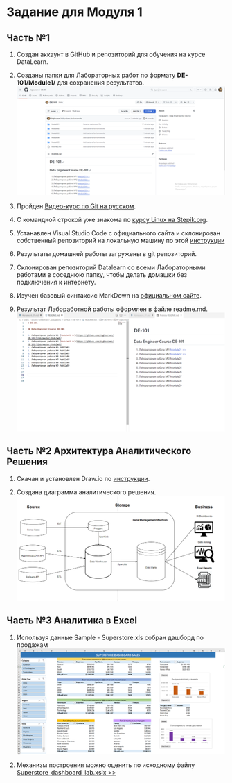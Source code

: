 # Задание для Модуля 1

## Часть №1

1. Создан аккаунт в GitHub и репозиторий для обучения на курсе DataLearn.

1. Созданы папки для Лабораторных работ по формату **DE-101/Module1/** для сохранения результатов.
![Репозиторий highscreee/de-101 создан.](https://github.com/highscreen/DE-101/blob/master/Module01/lab_fact/github_repo.png)

1. Пройден [Видео-курс по Git на русском](https://www.youtube.com/playlist?list=PLDyvV36pndZFHXjXuwA_NywNrVQO0aQqb).

1. С командной строкой уже знакома по [курсу Linux на Stepik.org](https://stepik.org/course/73/syllabus).

1. Устанавлен Visual Studio Code с официального сайта и склонирован собственный репозиторий на локальную машину по этой [инструкции](https://github.com/Data-Learn/data-engineering/blob/master/how-to/How%20to%20get%20git.md)

1. Результаты домашней работы загружены в git репозиторий. 

1. Склонирован репозиторий Datalearn со всеми Лабораторными работами в соседнюю папку, чтобы делать домашки без подключения к интернету.

1. Изучен базовый синтаксис MarkDown на [официальном сайте](https://www.markdownguide.org/basic-syntax/). 

1. Результат Лабоработной работы оформлен в файле readme.md.
![Скриншот двойного окна в VSCode](https://github.com/highscreen/DE-101/blob/master/Module01/lab_fact/markdown_vscode.png)


## Часть №2 Архитектура Аналитического Решения

1. Скачан и установлен Draw.io по [инструкции](https://github.com/Data-Learn/data-engineering/blob/master/how-to/How%20to%20install%20drawio.md).

1. Создана диаграмма аналитического решения.
![Диаграмма аналитического решения.](https://github.com/highscreen/DE-101/blob/master/Module01/lab_fact/data_flow_architecture.drawio.png)

## Часть №3 Аналитика в Excel

1. Используя данные Sample - Superstore.xls собран дашборд по продажам
![Dashboard по продажам.](https://github.com/highscreen/DE-101/blob/master/Module01/lab_result/supersale_dashboard.PNG)

1. Механизм построения можно оценить по исходному файлу [Superstore_dashboard_lab.xslx >>](https://github.com/highscreen/DE-101/blob/master/Module01/lab_fact/Superstore_dashboard_lab.xlsx)